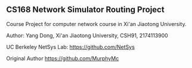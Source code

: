 CS168 Network Simulator Routing Project
------

Course Project for computer network course in Xi'an Jiaotong University.

Author: Yang Dong, Xi'an Jiaotong University, CSH91, 2174113900

UC Berkeley NetSys Lab:
  https://github.com/NetSys

Original Author
  https://github.com/MurphyMc
